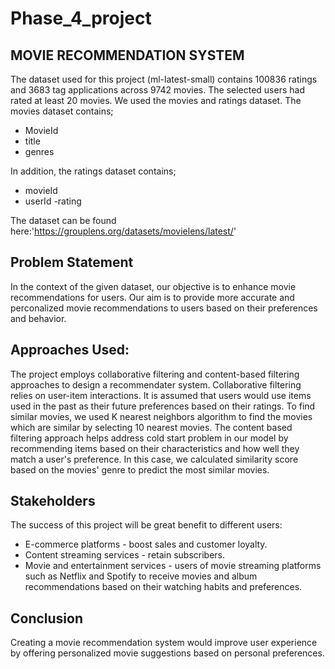 # Phase_4_project
## MOVIE RECOMMENDATION SYSTEM
The dataset used for this project (ml-latest-small) contains 100836 ratings and 3683 tag applications across 9742 movies. The selected users had rated at least 20 movies. We used the movies and ratings dataset. The movies dataset contains;
- MovieId
- title
- genres

In addition, the ratings dataset contains;
- movieId
- userId
-rating

The dataset can be found here:'https://grouplens.org/datasets/movielens/latest/'

## Problem Statement 
In the context of the given dataset, our objective is to enhance movie recommendations for users. Our aim is to provide more accurate and perconalized movie recommendations to users based on their preferences and behavior.

## Approaches Used:
The project employs collaborative filtering and content-based filtering approaches to design a recommendater system. Collaborative filtering relies on user-item interactions. It is assumed that users would use items used in the past as their future preferences based on their ratings. To find similar movies, we used K nearest neighbors algorithm to find the movies which are similar by selecting 10 nearest movies.
The content based filtering approach helps address cold start problem in our model by recommending items based on their characteristics and how well they match a user's preference. In this case, we calculated similarity score based on the movies' genre to predict the most similar movies.

## Stakeholders
The success of this project will be great benefit to different users:
- E-commerce platforms - boost sales and customer loyalty.
- Content streaming services - retain subscribers.
- Movie and entertainment services - users of movie streaming platforms such as Netflix and Spotify to receive movies and album recommendations based on their watching habits and preferences.

## Conclusion
Creating a movie recommendation system would improve user experience by offering personalized movie suggestions based on personal preferences.
